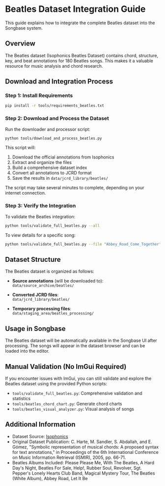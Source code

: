 # Beatles Dataset Integration Guide

This guide explains how to integrate the complete Beatles dataset into the Songbase system.

## Overview

The Beatles dataset (Isophonics Beatles Dataset) contains chord, structure, key, and beat annotations for 180 Beatles songs. This makes it a valuable resource for music analysis and chord research.

## Download and Integration Process

### Step 1: Install Requirements

```bash
pip install -r tools/requirements_beatles.txt
```

### Step 2: Download and Process the Dataset

Run the downloader and processor script:

```bash
python tools/download_and_process_beatles.py
```

This script will:

1. Download the official annotations from Isophonics
2. Extract and organize the files
3. Build a comprehensive dataset index
4. Convert all annotations to JCRD format
5. Save the results in `data/jcrd_library/beatles/`

The script may take several minutes to complete, depending on your internet connection.

### Step 3: Verify the Integration

To validate the Beatles integration:

```bash
python tools/validate_full_beatles.py --all
```

To view details for a specific song:

```bash
python tools/validate_full_beatles.py --file "Abbey_Road_Come_Together"
```

## Dataset Structure

The Beatles dataset is organized as follows:

- **Source annotations** (will be downloaded to):  
  `data/source_archive/beatles/`

- **Converted JCRD files**:  
  `data/jcrd_library/beatles/`

- **Temporary processing files**:  
  `data/staging_area/beatles_processing/`

## Usage in Songbase

The Beatles dataset will be automatically available in the Songbase UI after processing. The songs will appear in the dataset browser and can be loaded into the editor.

## Manual Validation (No ImGui Required)

If you encounter issues with ImGui, you can still validate and explore the Beatles dataset using the provided Python scripts:

- `tools/validate_full_beatles.py`: Comprehensive validation and statistics
- `tools/beatles_chord_chart.py`: Generate chord charts
- `tools/beatles_visual_analyzer.py`: Visual analysis of songs

## Additional Information

- Dataset Source: [Isophonics](https://isophonics.net/content/reference-annotations)
- Original Dataset Publication: C. Harte, M. Sandler, S. Abdallah, and E. Gómez, "Symbolic representation of musical chords: A proposed syntax for text annotations," in Proceedings of the 6th International Conference on Music Information Retrieval (ISMIR), 2005, pp. 66-71.
- Beatles Albums Included: Please Please Me, With The Beatles, A Hard Day's Night, Beatles For Sale, Help!, Rubber Soul, Revolver, Sgt. Pepper's Lonely Hearts Club Band, Magical Mystery Tour, The Beatles (White Album), Abbey Road, Let It Be
